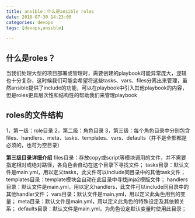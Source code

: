 ```yaml
---
title: ansible：什么是ansible roles
date: 2016-07-30 14:23:00
categories: devops
tags: [devops,ansible]

---
```

## 什么是roles？
当我们处理大型的项目部署或管理时，需要创建的playbook可能异常庞大，逻辑也十分复杂，这时候我们可能会希望将这些tasks、vars、files分离出来管理，虽然ansible提供了include的功能，可以在playbook中引入其他playbook的内容，但是roles更具层次性和结构性的帮助我们来管理playbook

<!--more-->

## roles的文件结构
1，第一级：role目录
2，第二级：角色目录
3，第三级：每个角色目录中分别包含files、handlers、meta、tasks、templates、vars、defaults（并不是全部都是必须的，也可为空目录）

**第三级目录详细介绍**
files目录：存放copy或script等模块调用的文件，并不需要指定相对或绝对路径，各角色会自动在这个目录下寻找文件；
tasks目录：默认文件是main.yml，用以定义tasks，此文件可以include同目录中的其他task文件；
templates目录：template模块会自动在此目录中寻找jinja2模版文件；
handlers目录：默认文件是main.yml，用以定义handlers，此文件可以include同目录中的其他handler文件；
vars目录：默认文件是main.yml，用以定义此角色用到的变量；
meta目录：默认文件是main.yml，用以定义此角色的特殊设定及其依赖关系；
defaults目录：默认文件是main.yml，为角色设定默认变量时使用此目录；
